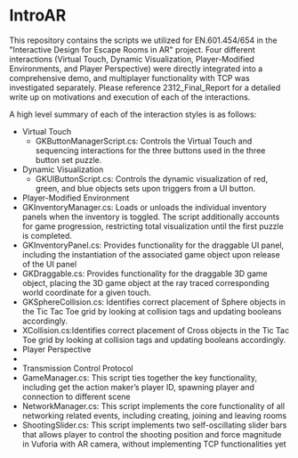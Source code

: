 # IntroAR
This repository contains the scripts we utilized for EN.601.454/654 in the "Interactive Design for Escape Rooms in AR" project. Four different interactions (Virtual Touch, Dynamic Visualization, Player-Modified Environments, and Player Perspective) were directly integrated into a comprehensive demo, and multiplayer functionality with TCP was investigated separately. Please reference 2312_Final_Report for a detailed write up on motivations and execution of each of the interactions.

A high level summary of each of the interaction styles is as follows:
- Virtual Touch
  - GKButtonManagerScript.cs: Controls the Virtual Touch and sequencing interactions for the three buttons used in the three button set puzzle.
- Dynamic Visualization
  - GKUIButtonScript.cs: Controls the dynamic visualization of red, green, and blue objects sets upon triggers from a UI button.
-  Player-Modified Environment
  - GKInventoryManager.cs: Loads or unloads the individual inventory panels when the inventory is toggled. The script additionally accounts for game progression, restricting total visualization until the first puzzle is completed.
  - GKInventoryPanel.cs: Provides functionality for the draggable UI panel, including the instantiation of the associated game object upon release of the UI panel
  - GKDraggable.cs: Provides functionality for the draggable 3D game object, placing the 3D game object at the ray traced corresponding world coordinate for a given touch.
  - GKSphereCollision.cs: Identifies correct placement of Sphere objects in the Tic Tac Toe grid by looking at collision tags and updating booleans accordingly.
  - XCollision.cs:Identifies correct placement of Cross objects in the Tic Tac Toe grid by looking at collision tags and updating booleans accordingly.
-  Player Perspective
-  
-  Transmission Control Protocol
  -  GameManager.cs: This script ties together the key functionality, including get the action maker’s player ID, spawning player and connection to different scene
  -  NetworkManager.cs: This script implements the core functionality of all networking related events, including creating, joining and leaving rooms
  -  ShootingSlider.cs: This script implements two self-oscillating slider bars that allows player to control the shooting position and force magnitude in Vuforia with AR camera, without implementing TCP functionalities yet


